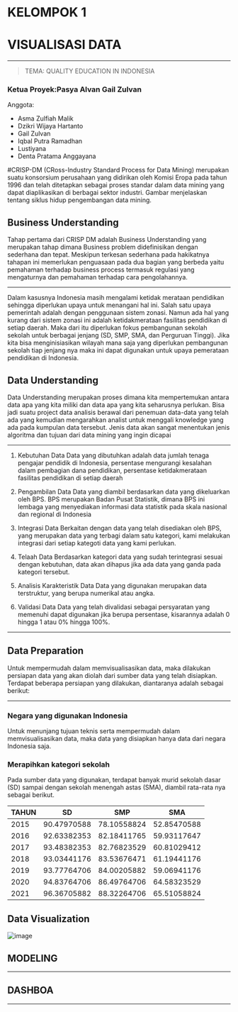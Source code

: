 # KELOMPOK 1
# VISUALISASI DATA


---

> TEMA: QUALITY EDUCATION IN INDONESIA




### Ketua Proyek:Pasya Alvan Gail Zulvan

Anggota:<br>
* Asma Zulfiah Malik
* Dzikri Wijaya Hartanto
* Gail Zulvan
* Iqbal Putra Ramadhan
* Lustiyana
* Denta Pratama Anggayana



#CRISP-DM
(CRoss-Industry Standard Process for Data Mining) merupakan suatu konsorsium perusahaan yang didirikan oleh Komisi Eropa pada tahun 1996 dan telah ditetapkan sebagai proses standar dalam data mining yang dapat diaplikasikan di berbagai sektor industri. Gambar menjelaskan tentang siklus hidup pengembangan data mining.


## Business Understanding
Tahap pertama dari CRISP DM adalah Business Understanding yang merupakan tahap dimana Business problem didefinisikan dengan sederhana dan tepat. Meskipun terkesan sederhana pada hakikatnya tahapan ini memerlukan penguasaan pada dua bagian yang berbeda yaitu pemahaman terhadap business process termasuk regulasi yang mengaturnya dan pemahaman terhadap cara pengolahannya.


---


Dalam kasusnya Indonesia masih mengalami ketidak merataan pendidikan sehingga diperlukan upaya untuk menangani hal ini. Salah satu upaya pemerintah adalah dengan penggunaan sistem zonasi. Namun ada hal yang kurang dari sistem zonasi ini adalah ketidakmerataan fasilitas pendidikan di setiap daerah. Maka dari itu diperlukan fokus pembangunan sekolah sekolah untuk berbagai jenjang (SD, SMP, SMA, dan Perguruan Tinggi). Jika kita bisa menginisiasikan wilayah mana saja yang diperlukan pembangunan sekolah tiap jenjang nya maka ini dapat digunakan untuk upaya pemerataan pendidikan di Indonesia.


## Data Understanding
Data Understanding merupakan proses dimana kita mempertemukan antara data apa yang kita miliki dan data apa yang kita seharusnya perlukan. Bisa jadi suatu project data analisis berawal dari penemuan data-data yang telah ada yang kemudian mengarahkan analist untuk menggali knowledge yang ada pada kumpulan data tersebut. Jenis data akan sangat menentukan jenis algoritma dan tujuan dari data mining yang ingin dicapai

---

1. Kebutuhan Data
    Data yang dibutuhkan adalah data jumlah tenaga pengajar pendidik di Indonesia, persentase mengurangi kesalahan dalam pembagian dana pendidikan, persentase ketidakmerataan fasilitas pendidikan di setiap daerah

2. Pengambilan Data
  Data yang diambil berdasarkan data yang dikeluarkan oleh BPS. BPS merupakan Badan Pusat Statistik, dimana BPS ini lembaga yang menyediakan informasi data statistik pada skala nasional dan regional di Indonesia

3. Integrasi Data
  Berkaitan dengan data yang telah disediakan oleh BPS, yang merupakan data yang terbagi dalam satu kategori, kami melakukan integrasi dari setiap kategoti data yang kami perlukan.

4. Telaah Data
  Berdasarkan kategori data yang sudah terintegrasi sesuai dengan kebutuhan, data akan dihapus jika ada data yang ganda pada kategori tersebut.

5. Analisis Karakteristik Data
  Data yang digunakan merupakan data terstruktur, yang berupa numerikal atau angka. 

6. Validasi Data
  Data yang telah divalidasi sebagai persyaratan yang memenuhi dapat digunakan jika berupa persentase,  kisarannya adalah 0 hingga 1 atau 0% hingga 100%.
  
  
---

## Data Preparation
Untuk mempermudah dalam memvisualisasikan data, maka dilakukan persiapan data yang akan diolah dari sumber data yang telah disiapkan. Terdapat beberapa persiapan yang dilakukan, diantaranya adalah sebagai berikut:

---

### Negara yang digunakan Indonesia
Untuk menunjang tujuan teknis serta mempermudah dalam memvisualisasikan data, maka data yang disiapkan hanya data dari negara Indonesia saja.

### Merapihkan kategori sekolah
Pada sumber data yang digunakan, terdapat banyak murid sekolah dasar (SD) sampai dengan sekolah menengah astas (SMA), diambil rata-rata nya sebagai berikut.

| TAHUN | SD  | SMP | SMA |
| ----- | --- | --- | --- |
|2015	|90.47970588	|78.10558824	|52.85470588|
|2016	|92.63382353	|82.18411765	|59.93117647|
|2017	|93.48382353	|82.76823529	|60.81029412|
|2018	|93.03441176	|83.53676471	|61.19441176|
|2019	|93.77764706	|84.00205882	|59.06941176|
|2020	|94.83764706	|86.49764706	|64.58323529|
|2021	|96.36705882	|88.32264706	|65.51058824|



## Data Visualization

![image](https://user-images.githubusercontent.com/85054950/207549152-77f57691-dfd7-4bf2-9044-6905b1b91e0c.png)

## MODELING


---

## DASHBOA

---

